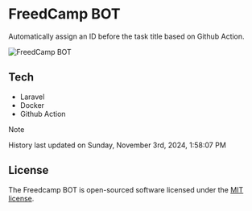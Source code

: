 # FreedCamp BOT

Automatically assign an ID before the task title based on Github Action.

![FreedCamp BOT](https://repository-images.githubusercontent.com/737932867/7d34798b-2680-471c-b089-a78a718d3d6a)

## Tech

- Laravel
- Docker
- Github Action

> [!NOTE]  
> History last updated on Sunday, November 3rd, 2024, 1:58:07 PM

## License

The Freedcamp BOT is open-sourced software licensed under the [MIT license](https://opensource.org/licenses/MIT).

